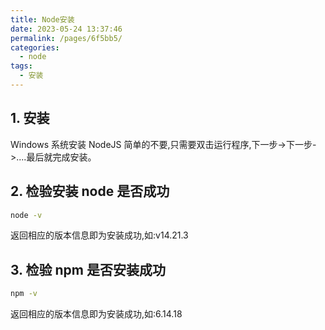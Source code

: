 ```yaml
---
title: Node安装
date: 2023-05-24 13:37:46
permalink: /pages/6f5bb5/
categories:
  - node
tags:
  - 安装
---
```


## 1. 安装

Windows 系统安装 NodeJS 简单的不要,只需要双击运行程序,下一步->下一步->....最后就完成安装。

## 2. 检验安装 node 是否成功

```bash
node -v
```

返回相应的版本信息即为安装成功,如:v14.21.3

## 3. 检验 npm 是否安装成功

```bash
npm -v
```

返回相应的版本信息即为安装成功,如:6.14.18
